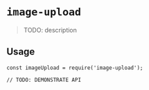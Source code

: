 # `image-upload`

> TODO: description

## Usage

```
const imageUpload = require('image-upload');

// TODO: DEMONSTRATE API
```
